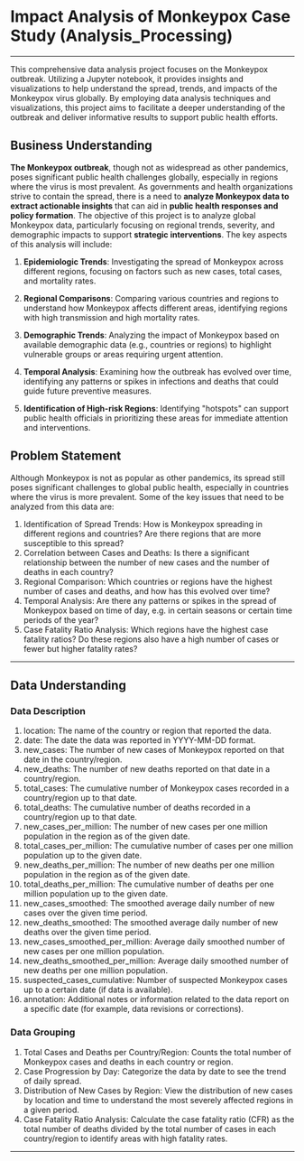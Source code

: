 # Impact Analysis of Monkeypox Case Study (Analysis_Processing)

---

This comprehensive data analysis project focuses on the Monkeypox outbreak. Utilizing a Jupyter notebook, it provides insights and visualizations to help understand the spread, trends, and impacts of the Monkeypox virus globally. By employing data analysis techniques and visualizations, this project aims to facilitate a deeper understanding of the outbreak and deliver informative results to support public health efforts.

## Business Understanding

**The Monkeypox outbreak**, though not as widespread as other pandemics, poses significant public health challenges globally, especially in regions where the virus is most prevalent. As governments and health organizations strive to contain the spread, there is a need to **analyze Monkeypox data to extract actionable insights** that can aid in **public health responses and policy formation**. The objective of this project is to analyze global Monkeypox data, particularly focusing on regional trends, severity, and demographic impacts to support **strategic interventions**. The key aspects of this analysis will include:

1. **Epidemiologic Trends**: Investigating the spread of Monkeypox across different regions, focusing on factors such as new cases, total cases, and mortality rates.

2. **Regional Comparisons**: Comparing various countries and regions to understand how Monkeypox affects different areas, identifying regions with high transmission and high mortality rates.

3. **Demographic Trends**: Analyzing the impact of Monkeypox based on available demographic data (e.g., countries or regions) to highlight vulnerable groups or areas requiring urgent attention.

4. **Temporal Analysis**: Examining how the outbreak has evolved over time, identifying any patterns or spikes in infections and deaths that could guide future preventive measures.

5. **Identification of High-risk Regions**: Identifying "hotspots" can support public health officials in prioritizing these areas for immediate attention and interventions.

## Problem Statement

Although Monkeypox is not as popular as other pandemics, its spread still poses significant challenges to global public health, especially in countries where the virus is more prevalent. Some of the key issues that need to be analyzed from this data are:

1. Identification of Spread Trends: How is Monkeypox spreading in different regions and countries? Are there regions that are more susceptible to this spread?
2. Correlation between Cases and Deaths: Is there a significant relationship between the number of new cases and the number of deaths in each country?
3. Regional Comparison: Which countries or regions have the highest number of cases and deaths, and how has this evolved over time?
4. Temporal Analysis: Are there any patterns or spikes in the spread of Monkeypox based on time of day, e.g. in certain seasons or certain time periods of the year?
5. Case Fatality Ratio Analysis: Which regions have the highest case fatality ratios? Do these regions also have a high number of cases or fewer but higher fatality rates?

---

## Data Understanding

### Data Description

1. location: The name of the country or region that reported the data.
2. date: The date the data was reported in YYYY-MM-DD format.
3. new_cases: The number of new cases of Monkeypox reported on that date in the country/region.
4. new_deaths: The number of new deaths reported on that date in a country/region.
5. total_cases: The cumulative number of Monkeypox cases recorded in a country/region up to that date.
6. total_deaths: The cumulative number of deaths recorded in a country/region up to that date.
7. new_cases_per_million: The number of new cases per one million population in the region as of the given date.
8. total_cases_per_million: The cumulative number of cases per one million population up to the given date.
9. new_deaths_per_million: The number of new deaths per one million population in the region as of the given date.
10. total_deaths_per_million: The cumulative number of deaths per one million population up to the given date.
11. new_cases_smoothed: The smoothed average daily number of new cases over the given time period.
12. new_deaths_smoothed: The smoothed average daily number of new deaths over the given time period.
13. new_cases_smoothed_per_million: Average daily smoothed number of new cases per one million population.
14. new_deaths_smoothed_per_million: Average daily smoothed number of new deaths per one million population.
15. suspected_cases_cumulative: Number of suspected Monkeypox cases up to a certain date (if data is available).
16. annotation: Additional notes or information related to the data report on a specific date (for example, data revisions or corrections).

### Data Grouping

1. Total Cases and Deaths per Country/Region: Counts the total number of Monkeypox cases and deaths in each country or region.
2. Case Progression by Day: Categorize the data by date to see the trend of daily spread.
3. Distribution of New Cases by Region: View the distribution of new cases by location and time to understand the most severely affected regions in a given period.
4. Case Fatality Ratio Analysis: Calculate the case fatality ratio (CFR) as the total number of deaths divided by the total number of cases in each country/region to identify areas with high fatality rates.

---
